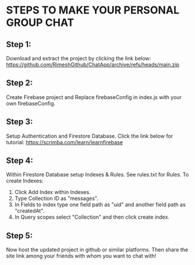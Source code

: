 # STEPS TO MAKE YOUR PERSONAL GROUP CHAT

## Step 1:
Download and extract the project by clicking the link below:
https://github.com/RimeshGithub/ChatApp/archive/refs/heads/main.zip

## Step 2:
Create Firebase project and Replace firebaseConfig in index.js with your own firebaseConfig.

## Step 3:
Setup Authentication and Firestore Database. Click the link below for tutorial:
https://scrimba.com/learn/learnfirebase

## Step 4:
Within Firestore Database setup Indexes & Rules. 
See rules.txt for Rules. 
To create Indexes:
1) Click Add Index within Indexes.
2) Type Collection ID as "messages".
3) In Fields to index type one field path as "uid" and another field path as "createdAt".
4) In Query scopes select "Collection" and then click create index.

## Step 5:
Now host the updated project in github or similar platforms. Then share the site link among your friends with whom you want to chat with!




